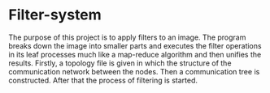 # Filter-system

The purpose of this project is to apply filters to an image. The program breaks down the image into smaller parts and executes the filter operations in its leaf processes much like a map-reduce algorithm and then unifies the results. Firstly, a topology file is given in which the structure of the communication network between the nodes. Then a communication tree is constructed. After that the process of filtering is started.
